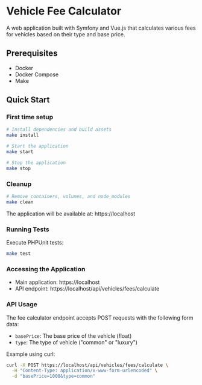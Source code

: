# Vehicle Fee Calculator

A web application built with Symfony and Vue.js that calculates various fees for vehicles based on their type and base price.

## Prerequisites

- Docker
- Docker Compose
- Make

## Quick Start

### First time setup
```bash
# Install dependencies and build assets
make install

# Start the application
make start

# Stop the application
make stop
```

### Cleanup
```bash
# Remove containers, volumes, and node_modules
make clean
```

The application will be available at: https://localhost

### Running Tests

Execute PHPUnit tests:
```bash
make test
```

### Accessing the Application

- Main application: https://localhost
- API endpoint: https://localhost/api/vehicles/fees/calculate

### API Usage

The fee calculator endpoint accepts POST requests with the following form data:
- `basePrice`: The base price of the vehicle (float)
- `type`: The type of vehicle ("common" or "luxury")

Example using curl:
```bash
curl -X POST https://localhost/api/vehicles/fees/calculate \
  -H "Content-Type: application/x-www-form-urlencoded" \
  -d "basePrice=1000&type=common"
```
